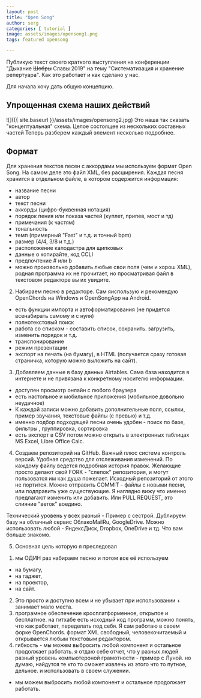 ```yaml
---
layout: post
title: "Open Song"
author: serg
categories: [ tutorial ]
image: assets/images/opensong1.png
tags: featured opensong 

---
```


Публикую текст своего краткого выступления на конференции "Дыхание ~~Шобры~~ Славы 2019" на тему
"Систематизация и хранение репертуара". Как это работает и как сделано у нас.

Для начала хочу дать общую концепцию.
## Упрощенная схема наших действий
![]({{ site.baseurl }}/assets/images/opensong2.jpg)
Это наша так сказать "концептуальная" схема. Целое состоящее из нескольких составных частей 
Теперь разберем каждый элемент несколько подробнее.
## Формат
Для хранения текстов песен с аккордами мы используем формат Open Song. На самом деле это файл XML, без расширения.
Каждая песня хранится в отдельном файле, в котором содержится информация:
- название песни
- автор
- текст песни 
- аккорды (цифро-буквенная нотация)
- порядок пения или показа частей (куплет, припев, мост и тд)
- примечания (к частям)
- тональность
- темп (примерный "Fast" и т.д. и точный bpm)
- размер (4/4, 3/8 и т.д.)
- расположение каподастра для щипковых
- данные о копирайте, код CCLI
- предпочтение # или b
- можно произвольно добавить любые свои поля (чем и хорош XML), родная программа их  не прочитает, но просматривая файл в текстовом редакторе вы их увидите.

2. Набираем песню в редакторе. Сам яиспользую и рекомендую OpenChords на Windows и OpenSongApp на Android.
- есть функции импорта и автоформатирования (не придется всенабирать самому и с нуля)
- полнотекстовый поиск
- работа со списком - составить список, сохранить. загрузить, изменить порядок и т.д.
- транспонирование
- режим презентации
- экспорт на печать (на бумагу), в HTML (получается  сразу готовая страничка, которую можно выложить на сайт).

3. Добавляем данные в базу данных Airtables.
Сама база находится в интернете и не привязана к конкретному носителю информации. 
- доступен просмотр онлайн с любого браузера
- есть настольное и мобильное приложения (мобильное довольно неудачное)
- К каждой записи можно добавить дополнительные поля, ссылки, пример звучания, текстовые файлы (с превью) и т.д.
- именно подбор подходящей песни очень удобен - поиск по базе, фильтры , группировка, сортировка
- есть экспорт в CSV потом можно открыть в электронных таблицах MS Excel, Libre Office Calc.

4. Создаем репозиторий на GitHub.
Важный плюс система контроль версий. Удобная средство для отслеживания изменений. По каждому файлу ведется подробная история правок. Желающие просто делают свой FORK - "слепок" репозитория, и могут пользоватся им как душа пожелает. Исходный репозиторий от этого не портится.
Можно отправить COMMIT - файлы с новыми песни, или подправить уже существующие. Я наглядно вижу что именно предлагают изменить или добавить. Или PULL REQUEST, это слияние "веток" воедино.

Технический уровень у всех разный - Пример с сестрой.
Дублируем базу на облачный сервис ОблакоMailRu, GoogleDrive. 
Можно использовать любой - ЯндексДиск, Dropbox, OneDrive и тд. Что вам больше знакомо.


5. Основная цель которую я преследовал 
1) мы ОДИН раз набираем песню и потом все её используем
- на бумагу,
- на гаджет,
- на проектор,
- на сайт.
2) Это просто и доступно всем и не убывает при использовании + занимает мало места.
3) програмное обеспечение кросплатформенное, открытое и бесплатное. на гитхабе есть исходный код программ, можно понять, что как работает, переделать под себя. Я сам работаю в своем форке OpenChords.  формат XML свободный, человекочитаемый и открывается любым текстовым редактором.
4) гибкость - мы можем выбросить любой компонент и остальное продолжает работать.
я отдаю себе отчет, что у разных людей разный уровень компьютероной грамотности - пример с Луной.
но думаю, найдутся те кто то сможет извлечь из этого что то путное, дельное. и использовать в своем служении.
+ мы можем выбросить любой компонент и остальное продолжает работать.
